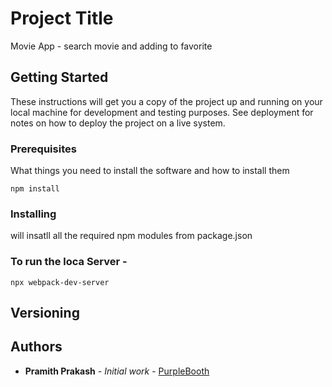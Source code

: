 # Project Title

Movie App - search movie and adding to favorite

## Getting Started

These instructions will get you a copy of the project up and running on your local machine for development and testing purposes. See deployment for notes on how to deploy the project on a live system.

### Prerequisites

What things you need to install the software and how to install them

```
npm install
```

### Installing

will insatll all the required npm modules from package.json



### To run the loca Server -
```
npx webpack-dev-server
```


## Versioning
 

## Authors

* **Pramith Prakash** - *Initial work* - [PurpleBooth](https://github.com/pramithpraksh)
